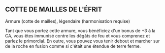 ## COTTE DE MAILLES DE L'ÉFRIT

Armure (cotte de mailles), légendaire (harmonisation requise)

Tant que vous portez cette armure, vous bénéficiez d'un
bonus de +3 à la CA, vous êtes immunisé contre les dégâts
de feu et vous comprenez et parlez le primordial. En outre,
vous pouvez vous tenir debout et marcher sur de la roche en
fusion comme si c'était une étendue de terre ferme.

